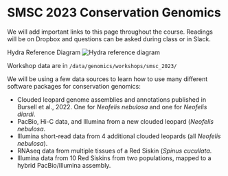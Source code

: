 # SMSC 2023 Conservation Genomics

We will add important links to this page throughout the course. Readings will be on Dropbox and questions can be asked during class or in Slack.

Hydra Reference Diagram
![Hydra reference diagram](https://user-images.githubusercontent.com/5401625/226230101-f268913d-8185-4d47-96fe-9d41ea8713aa.png)


Workshop data are in ```/data/genomics/workshops/smsc_2023/```

We will be using a few data sources to learn how to use many different software packages for conservation genomics:
  - Clouded leopard genome assemblies and annotations published in Bursell et al., 2022. One for _Neofelis nebulosa_ and one for _Neofelis diardi_.
  - PacBio, Hi-C data, and Illumina from a new clouded leopard (_Neofelis nebulosa_.
  - Illumina short-read data from 4 additional clouded leopards (all _Neofelis nebulosa_).
  - RNAseq data from multiple tissues of a Red Siskin (_Spinus cucullata_.
  - Illumina data from 10 Red Siskins from two populations, mapped to a hybrid PacBio/Illumina assembly.
